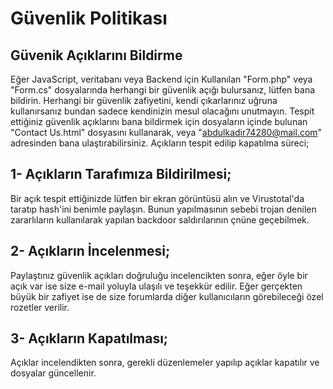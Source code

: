 # Güvenlik Politikası

## Güvenik Açıklarını Bildirme

Eğer JavaScript, veritabanı veya Backend için Kullanılan "Form.php" veya "Form.cs" dosyalarında herhangi bir güvenlik açığı bulursanız, lütfen bana bildirin.
Herhangi bir güvenlik zafiyetini, kendi çıkarlarınız uğruna kullanırsanız bundan sadece kendinizin mesul olacağını unutmayın.
Tespit ettiğiniz güvenlik açıklarını bana bildirmek için dosyaların içinde bulunan "Contact Us.html" dosyasını kullanarak, veya "abdulkadir74280@mail.com" adresinden bana ulaştırabilirsiniz.
Açıkların tespit edilip kapatılma süreci;

## 1- Açıkların Tarafımıza Bildirilmesi;

Bir açık tespit ettiğinizde lütfen bir ekran görüntüsü alın ve Virustotal'da taratıp hash'ini benimle paylaşın.
Bunun yapılmasının sebebi trojan denilen zararlıların kullanılarak yapılan backdoor saldırılarının çnüne geçebilmek.

## 2- Açıkların İncelenmesi;

Paylaştınız güvenlik açıkları doğruluğu incelencikten sonra, eğer öyle bir açık var ise size e-mail yoluyla ulaşılı ve teşekkür edilir.
Eğer gerçekten büyük bir zafiyet ise de size forumlarda diğer kullanıcıların görebileceği özel rozetler verilir.

## 3- Açıkların Kapatılması;

Açıklar incelendikten sonra, gerekli düzenlemeler yapılıp açıklar kapatılır ve dosyalar güncellenir.